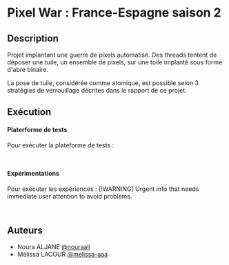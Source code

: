 
# Pixel War : France-Espagne saison 2 

## Description

Projet implantant une guerre de pixels automatisé. Des threads tentent de déposer une tuile, un ensemble de pixels, sur une toile implanté sous forme d'abre binaire.

La pose de tuile, considérée comme atomique, est possible selon 3 stratégies de verrouillage décrites dans le rapport de ce projet.


## Exécution
#### Platerforme de tests 

Pour exécuter la plateforme de tests : 
```bash
  
```
#### Expérimentations
Pour exécuter les expériences : 
 [!WARNING] Urgent info that needs immediate user attention to avoid problems.
```bash
  
```

## Auteurs
- Noura ALJANE [@nouraalj](https://www.github.com/octokatherine)
- Mélissa LACOUR [@melissa-aaa](https://github.com/melissa-aaa)
